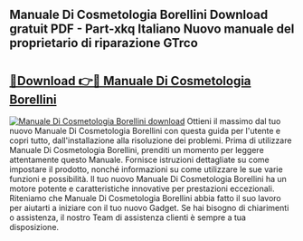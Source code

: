 ## Manuale Di Cosmetologia Borellini Download gratuit PDF - Part-xkq Italiano Nuovo manuale del proprietario di riparazione GTrco

# <h2><a href="http://df91u1e.blite.top/?on=Manuale+Di+Cosmetologia+Borellini">🔗Download 👉🔴 Manuale Di Cosmetologia Borellini</a></h2>

[![Manuale Di Cosmetologia Borellini download](https://i.imgur.com/lujVjoI.png)](http://df91u1e.blite.top/?on=Manuale+Di+Cosmetologia+Borellini)
Ottieni il massimo dal tuo nuovo Manuale Di Cosmetologia Borellini con questa guida per l'utente e copri tutto, dall'installazione alla risoluzione dei problemi. Prima di utilizzare Manuale Di Cosmetologia Borellini, prenditi un momento per leggere attentamente questo Manuale. Fornisce istruzioni dettagliate su come impostare il prodotto, nonché informazioni su come utilizzare le sue varie funzioni e possibilità. Il tuo nuovo Manuale Di Cosmetologia Borellini ha un motore potente e caratteristiche innovative per prestazioni eccezionali. Riteniamo che Manuale Di Cosmetologia Borellini abbia fatto il suo lavoro per aiutarti a iniziare con il tuo nuovo Gadget. Se hai bisogno di chiarimenti o assistenza, il nostro Team di assistenza clienti è sempre a tua disposizione.
